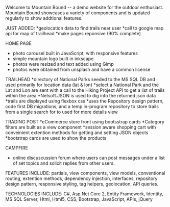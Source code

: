Welcome to Mountain Bound -- a demo website for the outdoor enthusiast. Mountain Bound showcases a variety of components and is updated 
regularly to show addtional features.

JUST ADDED:
  *geolocation data to find trails near user
  *call to google map api for map of trailhead
  *make pages reponsive (90% complete)
  
HOME PAGE
  * photo carousel built in JavaScript, with responsive features
  * simple mountain logo built in inkscape
  * photos were resized and text added using Gimp
  * photos were obtained from unsplash and have a common license
  
TRAILHEAD
  *directory of National Parks seeded to the MS SQL DB and used primarily for location data (lat & lon)
  *select a National Park and the Lat and Lon are sent with a call to the Hiking Project API to get a list of trails within the area
  *Netsoft.JSON is used to dig into the returned json data
  *trails are displayed using flexbox css
  *uses the Repository design pattern, code first DB migrations, and a temp in-program repository to store trails from a single search for    to used for more details view
  
TRADING POST
  *eCommerce store front using bootsstrap cards
  *Category filters are built as a view component
  *session aware shopping cart with conveinient extention methods for getting and setting JSON objects
  *bootstrap cards are used to show the products

CAMPFIRE
  * online discuscussion forum where users can post messages under a list of set topics and solicit replies from other users.
  
FEATURES INCLUDE: partials, view components, view models, conventional routing, extention methods, dependency injection, interfaces, repository design pattern, responsive styling, tag helpers, geolocation, API queries.
 
TECHNOLOGIES INCLUDE: C#, Asp.Net Core 2, Entity Framework, Identity, MS SQL Server, Html, Html5, CSS, Bootstrap, JavaScript, APIs, jQuery 
